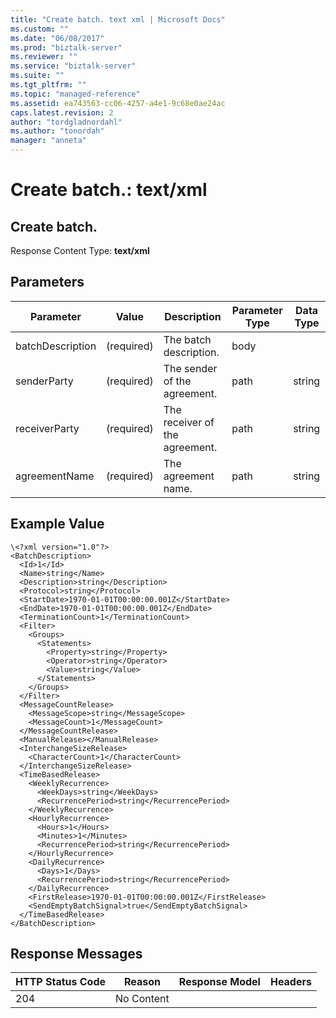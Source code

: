 ```yaml
---
title: "Create batch. text xml | Microsoft Docs"
ms.custom: ""
ms.date: "06/08/2017"
ms.prod: "biztalk-server"
ms.reviewer: ""
ms.service: "biztalk-server"
ms.suite: ""
ms.tgt_pltfrm: ""
ms.topic: "managed-reference"
ms.assetid: ea743563-cc06-4257-a4e1-9c68e0ae24ac
caps.latest.revision: 2
author: "tordgladnordahl"
ms.author: "tonordah"
manager: "anneta"
---
```

# Create batch.: text/xml
## Create batch.

  Response Content Type: **text/xml**

Parameters
---


Parameter|Value |Description|Parameter Type|Data Type  
---------|---------|---------|---------|---------
batchDescription|(required)|The batch description.|body| |
senderParty|(required)|The sender of the agreement.|path|string|
receiverParty|(required)|The receiver of the agreement.|path|string|
|agreementName|(required)|The agreement name.|path|string|

Example Value
---

```
\<?xml version="1.0"?>
<BatchDescription>
  <Id>1</Id>
  <Name>string</Name>
  <Description>string</Description>
  <Protocol>string</Protocol>
  <StartDate>1970-01-01T00:00:00.001Z</StartDate>
  <EndDate>1970-01-01T00:00:00.001Z</EndDate>
  <TerminationCount>1</TerminationCount>
  <Filter>
    <Groups>
      <Statements>
        <Property>string</Property>
        <Operator>string</Operator>
        <Value>string</Value>
      </Statements>
    </Groups>
  </Filter>
  <MessageCountRelease>
    <MessageScope>string</MessageScope>
    <MessageCount>1</MessageCount>
  </MessageCountRelease>
  <ManualRelease></ManualRelease>
  <InterchangeSizeRelease>
    <CharacterCount>1</CharacterCount>
  </InterchangeSizeRelease>
  <TimeBasedRelease>
    <WeeklyRecurrence>
      <WeekDays>string</WeekDays>
      <RecurrencePeriod>string</RecurrencePeriod>
    </WeeklyRecurrence>
    <HourlyRecurrence>
      <Hours>1</Hours>
      <Minutes>1</Minutes>
      <RecurrencePeriod>string</RecurrencePeriod>
    </HourlyRecurrence>
    <DailyRecurrence>
      <Days>1</Days>
      <RecurrencePeriod>string</RecurrencePeriod>
    </DailyRecurrence>
    <FirstRelease>1970-01-01T00:00:00.001Z</FirstRelease>
    <SendEmptyBatchSignal>true</SendEmptyBatchSignal>
  </TimeBasedRelease>
</BatchDescription>

```

Response Messages
---



HTTP Status Code|Reason|Response Model|Headers  
---------|---------|---------|---------
204     |No Content  |         |        | 

